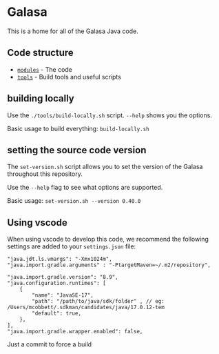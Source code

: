 # Galasa
This is a home for all of the Galasa Java code.

## Code structure
- [`modules`](./modules/) - The code
- [`tools`](./tools/) - Build tools and useful scripts

## building locally

Use the `./tools/build-locally.sh` script. `--help` shows you the options.

Basic usage to build everything: `build-locally.sh`

## setting the source code version

The `set-version.sh` script allows you to set the version of the Galasa throughout this repository.

Use the `--help` flag to see what options are supported.

Basic usage: `set-version.sh --version 0.40.0`

## Using vscode
When using vscode to develop this code, we recommend the following settings are added to your `settings.json` file:

```
"java.jdt.ls.vmargs": "-Xmx1024m",
"java.import.gradle.arguments" : "-PtargetMaven=~/.m2/repository",

"java.import.gradle.version": "8.9",
"java.configuration.runtimes": [
    {
        "name": "JavaSE-17",
        "path": "/path/to/java/sdk/folder" , // eg: /Users/mcobbett/.sdkman/candidates/java/17.0.12-tem
        "default": true,
    },
],
"java.import.gradle.wrapper.enabled": false,
```

Just a commit to force a build
